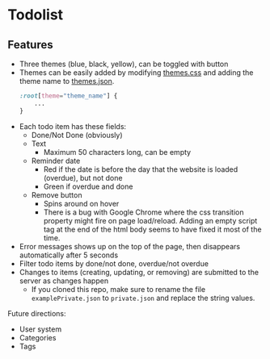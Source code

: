 # Todolist

## Features
 - Three themes (blue, black, yellow), can be toggled with button
  - Themes can be easily added by modifying [themes.css](/resources/css/themes.css) and adding the theme name to [themes.json](/themes.json).
    ```css
    :root[theme="theme_name"] {
        ...
    }
    ```
 - Each todo item has these fields:
   - Done/Not Done (obviously)
   - Text
     - Maximum 50 characters long, can be empty
   - Reminder date
     - Red if the date is before the day that the website is loaded (overdue), but not done
     - Green if overdue and done
   - Remove button
     - Spins around on hover
     - There is a bug with Google Chrome where the css transition property might fire on page load/reload. Adding an empty script tag at the end of the html body seems to have fixed it most of the time.
 - Error messages shows up on the top of the page, then disappears automatically after 5 seconds
 - Filter todo items by done/not done, overdue/not overdue
 - Changes to items (creating, updating, or removing) are submitted to the server as changes happen
   - If you cloned this repo, make sure to rename the file `examplePrivate.json` to `private.json` and replace the string values.

Future directions:
 - User system
 - Categories
 - Tags